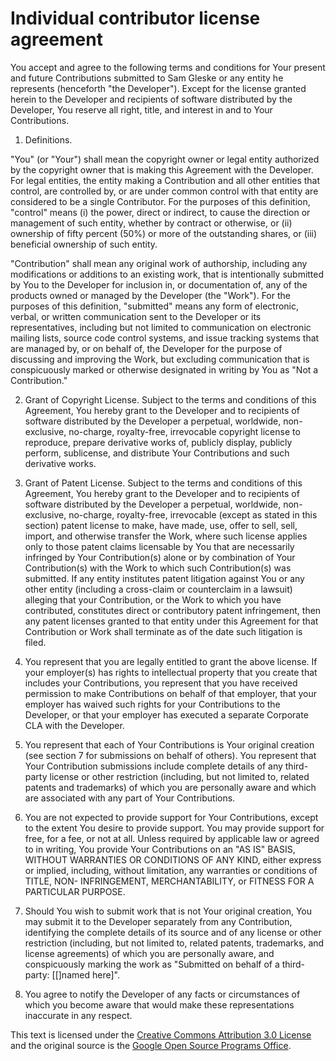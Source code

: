 # Individual contributor license agreement

You accept and agree to the following terms and conditions for Your present and
future Contributions submitted to Sam Gleske or any entity he represents
(henceforth "the Developer"). Except for the license granted herein to the
Developer and recipients of software distributed by the Developer, You reserve
all right, title, and interest in and to Your Contributions.

1. Definitions.

  "You" (or "Your") shall mean the copyright owner or legal entity authorized by
  the copyright owner that is making this Agreement with the Developer. For
  legal entities, the entity making a Contribution and all other entities that
  control, are controlled by, or are under common control with that entity are
  considered to be a single Contributor. For the purposes of this definition,
  "control" means (i) the power, direct or indirect, to cause the direction or
  management of such entity, whether by contract or otherwise, or (ii) ownership
  of fifty percent (50%) or more of the outstanding shares, or (iii) beneficial
  ownership of such entity.

  "Contribution" shall mean any original work of authorship, including any
  modifications or additions to an existing work, that is intentionally
  submitted by You to the Developer for inclusion in, or documentation of, any
  of the products owned or managed by the Developer (the "Work"). For the
  purposes of this definition, "submitted" means any form of electronic, verbal,
  or written communication sent to the Developer or its representatives,
  including but not limited to communication on electronic mailing lists, source
  code control systems, and issue tracking systems that are managed by, or on
  behalf of, the Developer for the purpose of discussing and improving the Work,
  but excluding communication that is conspicuously marked or otherwise
  designated in writing by You as "Not a Contribution."

2. Grant of Copyright License. Subject to the terms and conditions of this
  Agreement, You hereby grant to the Developer and to recipients of software
  distributed by the Developer a perpetual, worldwide, non-exclusive, no-charge,
  royalty-free, irrevocable copyright license to reproduce, prepare derivative
  works of, publicly display, publicly perform, sublicense, and distribute Your
  Contributions and such derivative works.

3. Grant of Patent License. Subject to the terms and conditions of this
  Agreement, You hereby grant to the Developer and to recipients of software
  distributed by the Developer a perpetual, worldwide, non-exclusive, no-charge,
  royalty-free, irrevocable (except as stated in this section) patent license to
  make, have made, use, offer to sell, sell, import, and otherwise transfer the
  Work, where such license applies only to those patent claims licensable by You
  that are necessarily infringed by Your Contribution(s) alone or by combination
  of Your Contribution(s) with the Work to which such Contribution(s) was
  submitted. If any entity institutes patent litigation against You or any other
  entity (including a cross-claim or counterclaim in a lawsuit) alleging that
  your Contribution, or the Work to which you have contributed, constitutes
  direct or contributory patent infringement, then any patent licenses granted
  to that entity under this Agreement for that Contribution or Work shall
  terminate as of the date such litigation is filed.

4. You represent that you are legally entitled to grant the above license. If
  your employer(s) has rights to intellectual property that you create that
  includes your Contributions, you represent that you have received permission
  to make Contributions on behalf of that employer, that your employer has
  waived such rights for your Contributions to the Developer, or that your
  employer has executed a separate Corporate CLA with the Developer.

5. You represent that each of Your Contributions is Your original creation (see
  section 7 for submissions on behalf of others). You represent that Your
  Contribution submissions include complete details of any third-party license
  or other restriction (including, but not limited to, related patents and
  trademarks) of which you are personally aware and which are associated with
  any part of Your Contributions.

6. You are not expected to provide support for Your Contributions, except to the
  extent You desire to provide support. You may provide support for free, for a
  fee, or not at all. Unless required by applicable law or agreed to in writing,
  You provide Your Contributions on an "AS IS" BASIS, WITHOUT WARRANTIES OR
  CONDITIONS OF ANY KIND, either express or implied, including, without
  limitation, any warranties or conditions of TITLE, NON- INFRINGEMENT,
  MERCHANTABILITY, or FITNESS FOR A PARTICULAR PURPOSE.

7. Should You wish to submit work that is not Your original creation, You may
  submit it to the Developer separately from any Contribution, identifying the
  complete details of its source and of any license or other restriction
  (including, but not limited to, related patents, trademarks, and license
  agreements) of which you are personally aware, and conspicuously marking the
  work as "Submitted on behalf of a third-party: [[]named here]".

8.  You agree to notify the Developer of any facts or circumstances of which you
  become aware that would make these representations inaccurate in any respect.

This text is licensed under the [Creative Commons Attribution 3.0 License][cc]
and the original source is the [Google Open Source Programs Office][gospo].

[cc]: http://creativecommons.org/licenses/by/3.0/
[gospo]: https://cla.developers.google.com/about/google-individual
